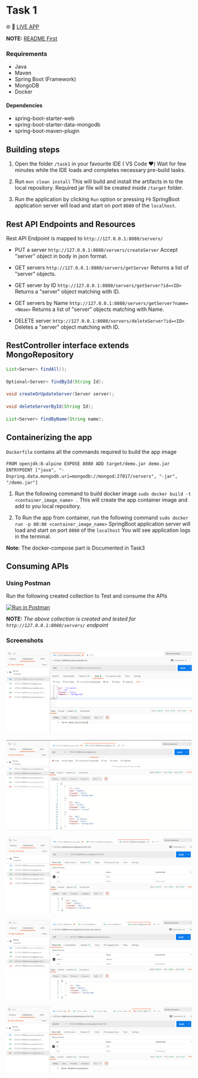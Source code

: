 # Task 1

:globe_with_meridians: :rocket: [LIVE APP](http://3.18.207.40/)

**NOTE:** [README First](/README.md)

### Requirements

- Java
- Maven
- Spring Boot (Framework)
- MongoDB
- Docker

#### Dependencies

- spring-boot-starter-web
- spring-boot-starter-data-mongodb
- spring-boot-maven-plugin

## Building steps

1. Open the folder `/task1` in your favourite IDE ( VS Code :heart:)
Wait for few minutes while the IDE loads and completes necessary pre-build tasks.

2. Run `mvn clean install`
This will build and install the artifacts in to the local repository.
Required jar file will be created inside `/target` folder.

3. Run the application by clicking `Run` option or pressing `F9`
SpringBoot application server will load and start on port `8080` of the `localhost`.

## Rest  API Endpoints and Resources
Rest API Endpoint is mapped to `http://127.0.0.1:8080/servers/`

- PUT a server	`http://127.0.0.1:8080/servers/createServer`
Accept "server" object in body in json format.

- GET servers	`http://127.0.0.1:8080/servers/getServer`
Returns a list of "server" objects.

- GET server	by ID	`http://127.0.0.1:8080/servers/getServer?id=<ID>`
Returns a  "server" object matching with ID.

- GET servers	by Name	`http://127.0.0.1:8080/servers/getServer?name=<Nmae>`
Returns a list of "server" objects matching with Name.

- DELETE server	`http://127.0.0.1:8080/servers/deleteServer?id=<ID>`
Deletes a  "server" object matching with ID.

## RestController interface extends MongoRepository

```java
List<Server> findAll();
    
Optional<Server> findById(String Id);
    
void createOrUpdateServer(Server server);
    
void deleteServerById(String Id);
    
List<Server> findByName(String name);
```

## Containerizing the app

`Dockerfile` contains all the commands required to build the app image

`
FROM openjdk:8-alpine
EXPOSE 8080
ADD target/demo.jar demo.jar
ENTRYPOINT ["java", "-Dspring.data.mongodb.uri=mongodb://mongod:27017/servers", "-jar", "/demo.jar"]
`

1. Run the following command to build docker image
`sudo docker build -t <container_image_name> .`
This will create the app container image and add to you local repository.

2. To Run the app from container, run the following command
`sudo docker run -p 80:80 <container_image_name>`
SpringBoot application server will load and start on port `8080` of the `localhost`
You will see application logs in the terminal.

**Note:** The docker-compose part is Documented in Task3

## Consuming APIs

### Using Postman

Run the following created collection to Test and consume the APIs

[![Run in Postman](https://run.pstmn.io/button.svg)](https://app.getpostman.com/run-collection/5ff40fbad3968a1b28b0)

**NOTE:** *The above collection is created and tested for `http://127.0.0.1:8080/servers/` endpoint*

### Screenshots

![PutPostManIO](/screenshots/putPostManIO.PNG)

![GetAllServerPostManIO](/screenshots/getAllServerPostManIO.PNG)

![GetServByIdPostManIO](/screenshots/getServByIdPostManIO.PNG)

![GetServByNamePostManIO](/screenshots/getServByNamePostManIO.PNG)

![DelPostManIO](/screenshots/delPostManIO.PNG)


